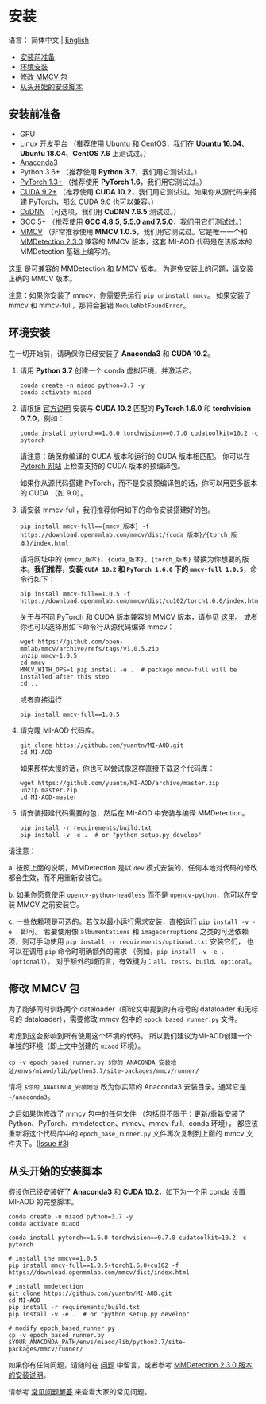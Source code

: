 # 安装

语言： 简体中文 | [English](installation.md)

<!-- TOC -->

- [安装前准备](#安装前准备)
- [环境安装](#环境安装)
- [修改 MMCV 包](#修改-mmcv-包)
- [从头开始的安装脚本](#从头开始的安装脚本)

<!-- TOC -->

## 安装前准备

- GPU
- Linux 开发平台 （推荐使用 Ubuntu 和 CentOS，我们在 **Ubuntu 16.04**、**Ubuntu 18.04**、**CentOS 7.6** 上测试过。）
- [Anaconda3](https://www.anaconda.com/)
- Python 3.6+ （推荐使用 **Python 3.7**，我们用它测试过。）
- [PyTorch 1.3+](https://pytorch.org/) （推荐使用 **PyTorch 1.6**，我们用它测试过。）
- [CUDA 9.2+](https://developer.nvidia.com/cuda-toolkit-archive) （推荐使用 **CUDA 10.2**，我们用它测试过。如果你从源代码来搭建 PyTorch，那么 CUDA 9.0 也可以兼容。）
- [CuDNN](https://developer.nvidia.com/cudnn) （可选项，我们用 **CuDNN 7.6.5** 测试过。）
- GCC 5+ （推荐使用 **GCC 4.8.5, 5.5.0 and 7.5.0**，我们用它们测试过。）
- [MMCV](https://mmcv.readthedocs.io/en/latest/#installation) （非常推荐使用 **MMCV 1.0.5**，我们用它测试过。它是唯一一个和 [MMDetection 2.3.0](https://github.com/open-mmlab/mmdetection/tree/v2.3.0) 兼容的 MMCV 版本，这套 MI-AOD 代码是在该版本的 MMDetection 基础上编写的。

[这里](https://github.com/open-mmlab/mmdetection/blob/master/docs/get_started.md#prerequisites) 是可兼容的 MMDetection 和 MMCV 版本。
为避免安装上的问题，请安装正确的 MMCV 版本。

注意：如果你安装了 mmcv，你需要先运行 `pip uninstall mmcv`。
如果安装了 mmcv 和 mmcv-full，那将会报错 `ModuleNotFoundError`。

## 环境安装

在一切开始前，请确保你已经安装了 **Anaconda3** 和 **CUDA 10.2**。

<!-- 0. 你可以直接用如下命令简单安装 mmdetection：
    `pip install mmdet` -->

1. 请用 **Python 3.7** 创建一个 conda 虚拟环境，并激活它。

    ```shell
    conda create -n miaod python=3.7 -y
    conda activate miaod
    ```

2. 请根据 [官方说明](https://pytorch.org/get-started/previous-versions/#v160) 安装与 **CUDA 10.2** 匹配的 **PyTorch 1.6.0** 和 **torchvision 0.7.0**，例如：

    ```shell
    conda install pytorch==1.6.0 torchvision==0.7.0 cudatoolkit=10.2 -c pytorch
    ```

    请注意：确保你编译的 CUDA 版本和运行的 CUDA 版本相匹配。
    你可以在 [Pytorch 网站](https://pytorch.org/get-started/previous-versions/#v160) 上检查支持的 CUDA 版本的预编译包。
    
    如果你从源代码搭建 PyTorch，而不是安装预编译包的话，你可以用更多版本的 CUDA （如 9.0）。

3. 请安装 mmcv-full，我们推荐你用如下的命令安装搭建好的包。

    ```shell
    pip install mmcv-full=={mmcv_版本} -f https://download.openmmlab.com/mmcv/dist/{cuda_版本}/{torch_版本}/index.html
    ```

    请将网址中的 `{mmcv_版本}`、`{cuda_版本}`、`{torch_版本}` 替换为你想要的版本。**我们推荐，安装 `CUDA 10.2` 和 `PyTorch 1.6.0` 下的 `mmcv-full 1.0.5`**，命令行如下：

    ```shell
    pip install mmcv-full==1.0.5 -f https://download.openmmlab.com/mmcv/dist/cu102/torch1.6.0/index.html
    ```

    关于与不同 PyTorch 和 CUDA 版本兼容的 MMCV 版本，请参见 [这里](https://github.com/open-mmlab/mmcv#installation)。
    或者你也可以选择用如下命令行从源代码编译 mmcv：
    
    ```shell
    wget https://github.com/open-mmlab/mmcv/archive/refs/tags/v1.0.5.zip
    unzip mmcv-1.0.5
    cd mmcv
    MMCV_WITH_OPS=1 pip install -e .  # package mmcv-full will be installed after this step
    cd ..
    ```

    或者直接运行
  
    ```shell
    pip install mmcv-full==1.0.5
    ```
  
4. 请克隆 MI-AOD 代码库。

    ```shell
    git clone https://github.com/yuantn/MI-AOD.git
    cd MI-AOD
    ```
    
    如果那样太慢的话，你也可以尝试像这样直接下载这个代码库：

    ```shell
    wget https://github.com/yuantn/MI-AOD/archive/master.zip
    unzip master.zip
    cd MI-AOD-master
    ```

5. 请安装搭建代码需要的包，然后在 MI-AOD 中安装与编译 MMDetection。

    ```shell
    pip install -r requirements/build.txt
    pip install -v -e .  # or "python setup.py develop"
    ```
    
请注意：

a. 按照上面的说明，MMDetection 是以 `dev` 模式安装的，任何本地对代码的修改都会生效，而不用重新安装它。

b. 如果你愿意使用 `opencv-python-headless` 而不是 `opencv-python`，你可以在安装 MMCV 之前安装它。

c. 一些依赖项是可选的。若仅以最小运行需求安装，直接运行 `pip install -v -e .` 即可。
若要使用像 `albumentations` 和 `imagecorruptions` 之类的可选依赖项，则可手动使用 `pip install -r requirements/optional.txt` 安装它们，
也可以在调用 `pip` 命令时明确额外的需求 （例如，`pip install -v -e .[optional]`）。
对于额外的域而言，有效键为：`all`、`tests`、`build`、`optional`。

## 修改 MMCV 包

为了能够同时训练两个 dataloader（即论文中提到的有标号的 dataloader 和无标号的 dataloader），需要修改 mmcv 包中的 ` epoch_based_runner.py ` 文件。

考虑到这会影响到所有使用这个环境的代码，
所以我们建议为MI-AOD创建一个单独的环境（即上文中创建的 ` miaod ` 环境）。

```shell
cp -v epoch_based_runner.py $你的_ANACONDA_安装地址/envs/miaod/lib/python3.7/site-packages/mmcv/runner/
```

请将 `$你的_ANACONDA_安装地址` 改为你实际的 Anaconda3 安装目录。通常它是 `~/anaconda3`。

之后如果你修改了 mmcv 包中的任何文件
（包括但不限于：更新/重新安装了 Python、PyTorch、mmdetection、mmcv、mmcv-full、conda 环境），
都应该重新将这个代码库中的 ` epoch_base_runner.py ` 文件再次复制到上面的 mmcv 文件夹下。([Issue #3](../../issues/3))

## 从头开始的安装脚本

假设你已经安装好了 **Anaconda3** 和 **CUDA 10.2**，如下为一个用 conda 设置 MI-AOD 的完整脚本。

```shell
conda create -n miaod python=3.7 -y
conda activate miaod

conda install pytorch==1.6.0 torchvision==0.7.0 cudatoolkit=10.2 -c pytorch

# install the mmcv==1.0.5
pip install mmcv-full==1.0.5+torch1.6.0+cu102 -f https://download.openmmlab.com/mmcv/dist/index.html

# install mmdetection
git clone https://github.com/yuantn/MI-AOD.git
cd MI-AOD
pip install -r requirements/build.txt
pip install -v -e .  # or "python setup.py develop"

# modify epoch_based_runner.py
cp -v epoch_based_runner.py $YOUR_ANACONDA_PATH/envs/miaod/lib/python3.7/site-packages/mmcv/runner/
```

如果你有任何问题，请随时在 [问题](../../issues) 中留言，或者参考 [MMDetection 2.3.0 版本的安装说明](https://github.com/open-mmlab/mmdetection/blob/v2.3.0/docs/install.md)。

请参考 [常见问题解答](FAQ_cn.md) 来查看大家的常见问题。
